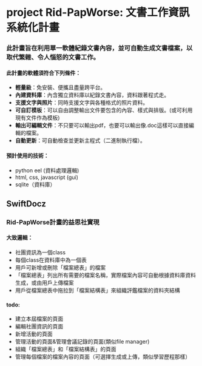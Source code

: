 # project Rid-PapWorse: 文書工作資訊系統化計畫
### 此計畫旨在利用單一軟體紀錄文書內容，並可自動生成文書檔案，以取代繁雜、令人惱怒的文書工作。
#### 此計畫的軟體須符合下列條件：
- **輕量級**：免安裝、便攜且盡量跨平台。
- **內建資料庫**：內含獨立資料庫以紀錄文書內容，資料跟著程式走。
- **支援文字與照片**：同時支援文字與各種格式的照片資料。
- **可自訂模板**：可以自由調整輸出文件要包含的內容、樣式與排版。(或可利用現有文件作為模板)
- **輸出可編輯文件**：不只要可以輸出pdf，也要可以輸出像.doc這樣可以直接編輯的檔案。
- **自動更新**：可自動檢查並更新主程式（二進制執行檔）。
#### 預計使用的技術：
- python eel (資料處理邏輯)
- html, css, javascript (gui)
- sqlite（資料庫）

## SwiftDocz
### Rid-PapWorse計畫的益思社實現
#### 大致邏輯：
- 社團資訊為一個class
- 每個class在資料庫中為一個表
- 用戶可新增或刪除「檔案總表」的檔案
- 「檔案總表」列出所有需要的檔案名稱，實際檔案內容可自動根據資料庫資料生成，或由用戶上傳檔案
- 用戶從檔案總表中拖拉到「檔案結構表」來組織評鑑檔案的資料夾結構
#### todo:
- 建立本屆檔案的頁面
- 編輯社團資訊的頁面
- 新增活動的頁面
- 管理活動的頁面&管理會議記錄的頁面(類似file manager)
- 組織「檔案總表」和「檔案結構表」的頁面
- 管理每個檔案的檔案內容的頁面（可選擇生成或上傳，類似學習歷程那樣）
